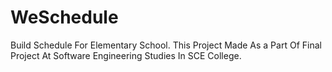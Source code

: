 # WeSchedule
Build Schedule For Elementary School. This Project Made As a Part Of Final Project At Software Engineering Studies In SCE College.
